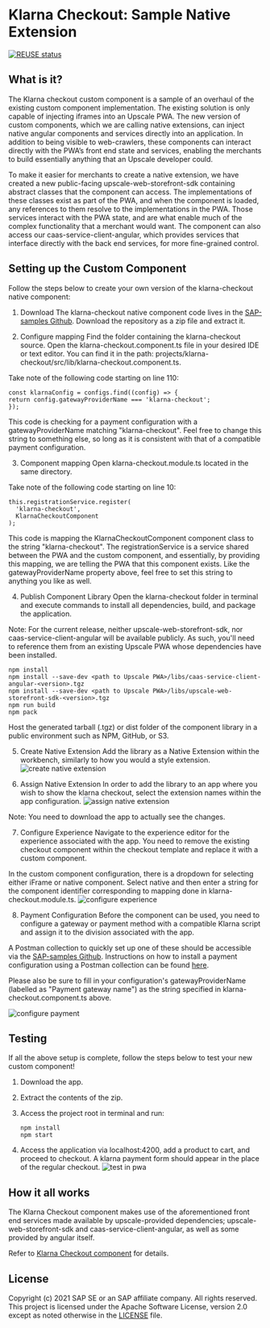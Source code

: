 # Klarna Checkout: Sample Native Extension

[![REUSE status](https://api.reuse.software/badge/github.com/SAP-samples/upscale-commerce-open-payment-integration)](https://api.reuse.software/info/github.com/SAP-samples/upscale-commerce-open-payment-integration)

## What is it?
The Klarna checkout custom component is a sample of an overhaul of the existing custom component implementation. The existing solution is only capable of injecting iframes into an Upscale PWA. The new version of custom components, which we are calling native extensions, can inject native angular components and services directly into an application. In addition to being visible to web-crawlers, these components can interact directly with the PWA’s front end state and services, enabling the merchants to build essentially anything that an Upscale developer could.

To make it easier for merchants to create a native extension, we have created a new public-facing upscale-web-storefront-sdk containing abstract classes that the component can access. The implementations of these classes exist as part of the PWA, and when the component is loaded, any references to them resolve to the implementations in the PWA. Those services interact with the PWA state, and are what enable much of the complex functionality that a merchant would want. The component can also access our caas-service-client-angular, which provides services that interface directly with the back end services, for more fine-grained control.

## Setting up the Custom Component
Follow the steps below to create your own version of the klarna-checkout native component:

1. Download 
The klarna-checkout native component code lives in the [SAP-samples Github](https://github.com/SAP-samples/upscale-commerce-open-payment-integration). Download the repository as a zip file and extract it.

2. Configure mapping
Find the folder containing the klarna-checkout source. Open the klarna-checkout.component.ts file in your desired IDE or text editor. You can find it in the path: projects/klarna-checkout/src/lib/klarna-checkout.component.ts.

Take note of the following code starting on line 110: 

    
    const klarnaConfig = configs.find((config) => {
    return config.gatewayProviderName === 'klarna-checkout';
    });
   
This code is checking for a payment configuration with a gatewayProviderName matching "klarna-checkout". Feel free to change this string to something else, so long as it is consistent with that of a compatible payment configuration.

3. Component mapping
Open klarna-checkout.module.ts located in the same directory.

Take note of the following code starting on line 10:

    this.registrationService.register(
      'klarna-checkout',
      KlarnaCheckoutComponent
    );
    
This code is mapping the KlarnaCheckoutComponent component class to the string "klarna-checkout". The registrationService is a service shared between the PWA and the custom component, and essentially, by providing this mapping, we are telling the PWA that this component exists. Like the gatewayProviderName property above, feel free to set this string to anything you like as well.

4. Publish Component Library
Open the klarna-checkout folder in terminal and execute commands to install all dependencies, build, and package the application.

Note: For the current release, neither upscale-web-storefront-sdk, nor caas-service-client-angular will be available publicly. As such, you'll need to reference them from an existing Upscale PWA whose dependencies have been installed.

    npm install
    npm install --save-dev <path to Upscale PWA>/libs/caas-service-client-angular-<version>.tgz
    npm install --save-dev <path to Upscale PWA>/libs/upscale-web-storefront-sdk-<version>.tgz
    npm run build
    npm pack
    
Host the generated tarball (.tgz) or dist folder of the component library in a public environment such as NPM, GitHub, or S3.

5. Create Native Extension
Add the library as a Native Extension within the workbench, similarly to how you would a style extension.
![create native extension](./documentation/images/Create_Native_Extension.png) 

6. Assign Native Extension
In order to add the library to an app where you wish to show the klarna checkout, select the extension names within the app configuration.
![assign native extension](./documentation/images/Assign_native_extension.png) 

Note: You need to download the app to actually see the changes.

7. Configure Experience
Navigate to the experience editor for the experience associated with the app. You need to remove the existing checkout component within the checkout template and replace it with a custom component.

In the custom component configuration, there is a dropdown for selecting either iFrame or native component. Select native and then enter a string for the component identifier corresponding to mapping done in klarna-checkout.module.ts. 
![configure experience](./documentation/images/configure_experience.png) 

8. Payment Configuration
Before the component can be used, you need to configure a gateway or payment method with a compatible Klarna script and assign it to the division associated with the app.

A Postman collection to quickly set up one of these should be accessible via the [SAP-samples Github](https://github.com/SAP-samples/upscale-commerce-open-payment-integration). Instructions on how to install a payment configuration using a Postman collection can be found [here](https://github.com/SAP-samples/upscale-commerce-open-payment-integration/tree/main/postman/klarna/iframe).

Please also be sure to fill in your configuration's gatewayProviderName (labelled as "Payment gateway name") as the string specified in klarna-checkout.component.ts above.

![configure payment](./documentation/images/configure_payment.png) 

## Testing
If all the above setup is complete, follow the steps below to test your new custom component!

1. Download the app.

2. Extract the contents of the zip.

3. Access the project root in terminal and run:

    ```
    npm install
    npm start
    ```

4. Access the application via localhost:4200, add a product to cart, and proceed to checkout. A klarna payment form should appear in the place of the regular checkout.
![test in pwa](./documentation/images/test_in_pwa.png) 

## How it all works
The Klarna Checkout component makes use of the aforementioned front end services made available by upscale-provided dependencies; upscale-web-storefront-sdk and caas-service-client-angular, as well as some provided by angular itself.

Refer to [Klarna Checkout component](https://github.com/SAP-samples/upscale-commerce-open-payment-integration/blob/main/postman/klarna/iframe/How%20Klarna%20Checkout%20Component%20Works.docx) for details.

## License
Copyright (c) 2021 SAP SE or an SAP affiliate company. All rights reserved. This project is licensed under the Apache Software License, version 2.0 except as noted otherwise in the [LICENSE](LICENSES/Apache-2.0.txt) file.
